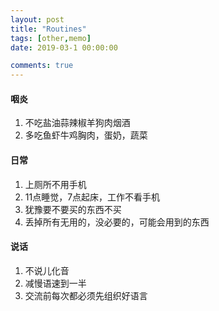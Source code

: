 ```yaml
---
layout: post
title: "Routines"
tags: [other,memo]
date: 2019-03-1 00:00:00

comments: true
---  
```


#### 咽炎  

1. 不吃盐油蒜辣椒羊狗肉烟酒  
2. 多吃鱼虾牛鸡胸肉，蛋奶，蔬菜  

#### 日常

1. 上厕所不用手机  
2. 11点睡觉，7点起床，工作不看手机  
3. 犹豫要不要买的东西不买  
4. 丢掉所有无用的，没必要的，可能会用到的东西

#### 说话  

1. 不说儿化音  
2. 减慢语速到一半
3. 交流前每次都必须先组织好语言



<!--more-->  